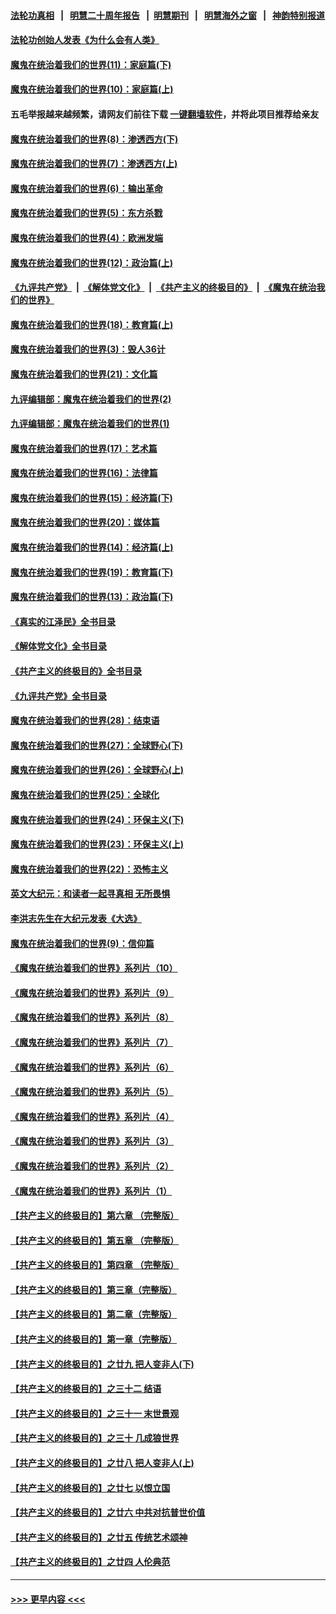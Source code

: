 #### [法轮功真相](https://github.com/gfw-breaker/truth/blob/master/README.md?t=0) &nbsp;&nbsp;|&nbsp;&nbsp; [明慧二十周年报告](https://github.com/gfw-breaker/mh-reports/blob/master/README.md?t=0) &nbsp;&nbsp;|&nbsp;&nbsp;[明慧期刊](https://github.com/gfw-breaker/mh-qikan) &nbsp;&nbsp;|&nbsp;&nbsp; [明慧海外之窗](https://github.com/gfw-breaker/mh-news/blob/master/README.md?t=0) &nbsp;&nbsp;|&nbsp;&nbsp; [神韵特别报道](https://github.com/gfw-breaker/mh-news/blob/master/shenyun.md?t=0)
#### [法轮功创始人发表《为什么会有人类》](../pages/nsc422/n13912117.md?t=03271843) 
#### [魔鬼在统治着我们的世界(11)：家庭篇(下)](../pages/nsc422/n10440961.md?t=03271843) 
#### [魔鬼在统治着我们的世界(10)：家庭篇(上)](../pages/nsc422/n10435448.md?t=03271843) 
#### 五毛举报越来越频繁，请网友们前往下载 [一键翻墙软件](https://github.com/gfw-breaker/ssr-accounts)，并将此项目推荐给亲友
#### [魔鬼在统治着我们的世界(8)：渗透西方(下)](../pages/nsc422/n10429603.md?t=03271843) 
#### [魔鬼在统治着我们的世界(7)：渗透西方(上)](../pages/nsc422/n10426013.md?t=03271843) 
#### [魔鬼在统治着我们的世界(6)：输出革命](../pages/nsc422/n10421536.md?t=03271843) 
#### [魔鬼在统治着我们的世界(5)：东方杀戮](../pages/nsc422/n10417707.md?t=03271843) 
#### [魔鬼在统治着我们的世界(4)：欧洲发端](../pages/nsc422/n10414890.md?t=03271843) 
#### [魔鬼在统治着我们的世界(12)：政治篇(上)](../pages/nsc422/n10444576.md?t=03271843) 
#### [《九评共产党》](https://github.com/begood0513/9ping.md/blob/master/README.md) &nbsp;|&nbsp; [《解体党文化》](../../../../jtdwh.md/blob/master/README.md)  &nbsp;|&nbsp; [《共产主义的终极目的》](../../../../gczydzjmd.md/blob/master/README.md) &nbsp;|&nbsp; [《魔鬼在统治我们的世界》](../../../../mgztzwmdsj.md/blob/master/README.md) 
#### [魔鬼在统治着我们的世界(18)：教育篇(上)](../pages/nsc422/n10526970.md?t=03271843) 
#### [魔鬼在统治着我们的世界(3)：毁人36计](../pages/nsc422/n10411583.md?t=03271843) 
#### [魔鬼在统治着我们的世界(21)：文化篇](../pages/nsc422/n10597706.md?t=03271843) 
#### [九评编辑部：魔鬼在统治着我们的世界(2)](../pages/nsc422/n10410036.md?t=03271843) 
#### [九评编辑部：魔鬼在统治着我们的世界(1)](../pages/nsc422/n10406825.md?t=03271843) 
#### [魔鬼在统治着我们的世界(17)：艺术篇](../pages/nsc422/n10499093.md?t=03271843) 
#### [魔鬼在统治着我们的世界(16)：法律篇](../pages/nsc422/n10485969.md?t=03271843) 
#### [魔鬼在统治着我们的世界(15)：经济篇(下)](../pages/nsc422/n10469975.md?t=03271843) 
#### [魔鬼在统治着我们的世界(20)：媒体篇](../pages/nsc422/n10586579.md?t=03271843) 
#### [魔鬼在统治着我们的世界(14)：经济篇(上)](../pages/nsc422/n10457370.md?t=03271843) 
#### [魔鬼在统治着我们的世界(19)：教育篇(下)](../pages/nsc422/n10564808.md?t=03271843) 
#### [魔鬼在统治着我们的世界(13)：政治篇(下)](../pages/nsc422/n10448270.md?t=03271843) 
#### [《真实的江泽民》全书目录](../pages/nsc422/n13721399.md?t=03271843) 
#### [《解体党文化》全书目录](../pages/nsc422/n13721157.md?t=03271843) 
#### [《共产主义的终极目的》全书目录](../pages/nsc422/n13721048.md?t=03271843) 
#### [《九评共产党》全书目录](../pages/nsc422/n13708085.md?t=03271843) 
#### [魔鬼在统治着我们的世界(28)：结束语](../pages/nsc422/n10936246.md?t=03271843) 
#### [魔鬼在统治着我们的世界(27)：全球野心(下)](../pages/nsc422/n10928319.md?t=03271843) 
#### [魔鬼在统治着我们的世界(26)：全球野心(上)](../pages/nsc422/n10900318.md?t=03271843) 
#### [魔鬼在统治着我们的世界(25)：全球化](../pages/nsc422/n10788205.md?t=03271843) 
#### [魔鬼在统治着我们的世界(24)：环保主义(下)](../pages/nsc422/n10695307.md?t=03271843) 
#### [魔鬼在统治着我们的世界(23)：环保主义(上)](../pages/nsc422/n10688613.md?t=03271843) 
#### [魔鬼在统治着我们的世界(22)：恐怖主义](../pages/nsc422/n10614727.md?t=03271843) 
#### [英文大纪元：和读者一起寻真相 无所畏惧](../pages/nsc422/n12542027.md?t=03271843) 
#### [李洪志先生在大纪元发表《大选》](../pages/nsc422/n12534746.md?t=03271843) 
#### [魔鬼在统治着我们的世界(9)：信仰篇](../pages/nsc422/n10432159.md?t=03271843) 
#### [《魔鬼在统治着我们的世界》系列片（10）](../pages/nsc422/n12292670.md?t=03271843) 
#### [《魔鬼在统治着我们的世界》系列片（9）](../pages/nsc422/n12290859.md?t=03271843) 
#### [《魔鬼在统治着我们的世界》系列片（8）](../pages/nsc422/n12287445.md?t=03271843) 
#### [《魔鬼在统治着我们的世界》系列片（7）](../pages/nsc422/n12283425.md?t=03271843) 
#### [《魔鬼在统治着我们的世界》系列片（6）](../pages/nsc422/n12282314.md?t=03271843) 
#### [《魔鬼在统治着我们的世界》系列片（5）](../pages/nsc422/n12281419.md?t=03271843) 
#### [《魔鬼在统治着我们的世界》系列片（4）](../pages/nsc422/n12274024.md?t=03271843) 
#### [《魔鬼在统治着我们的世界》系列片（3）](../pages/nsc422/n12271322.md?t=03271843) 
#### [《魔鬼在统治着我们的世界》系列片（2）](../pages/nsc422/n12269049.md?t=03271843) 
#### [《魔鬼在统治着我们的世界》系列片（1）](../pages/nsc422/n12267575.md?t=03271843) 
#### [【共产主义的终极目的】第六章 （完整版）](../pages/nsc422/n11428913.md?t=03271843) 
#### [【共产主义的终极目的】第五章 （完整版）](../pages/nsc422/n11428912.md?t=03271843) 
#### [【共产主义的终极目的】第四章 （完整版）](../pages/nsc422/n11428907.md?t=03271843) 
#### [【共产主义的终极目的】第三章（完整版）](../pages/nsc422/n11428848.md?t=03271843) 
#### [【共产主义的终极目的】第二章（完整版）](../pages/nsc422/n11428831.md?t=03271843) 
#### [【共产主义的终极目的】第一章（完整版）](../pages/nsc422/n11417651.md?t=03271843) 
#### [【共产主义的终极目的】之廿九 把人变非人(下)](../pages/nsc422/n11344140.md?t=03271843) 
#### [【共产主义的终极目的】之三十二 结语](../pages/nsc422/n11360535.md?t=03271843) 
#### [【共产主义的终极目的】之三十一 末世景观](../pages/nsc422/n11351129.md?t=03271843) 
#### [【共产主义的终极目的】之三十 几成狼世界](../pages/nsc422/n11348280.md?t=03271843) 
#### [【共产主义的终极目的】之廿八 把人变非人(上)](../pages/nsc422/n11340492.md?t=03271843) 
#### [【共产主义的终极目的】之廿七 以恨立国](../pages/nsc422/n11336944.md?t=03271843) 
#### [【共产主义的终极目的】之廿六 中共对抗普世价值](../pages/nsc422/n11324785.md?t=03271843) 
#### [【共产主义的终极目的】之廿五 传统艺术颂神](../pages/nsc422/n11296396.md?t=03271843) 
#### [【共产主义的终极目的】之廿四 人伦典范](../pages/nsc422/n11296397.md?t=03271843) 

----
#### [ >>> 更早内容 <<< ](../indexes/nsc422-earlier.md)
